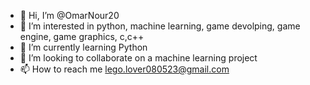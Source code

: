 - 👋 Hi, I’m @OmarNour20
- 👀 I’m interested in python, machine learning, game devolping, game engine, game graphics, c,c++
- 🌱 I’m currently learning Python
- 💞️ I’m looking to collaborate on a machine learning project
- 📫 How to reach me lego.lover080523@gmail.com


